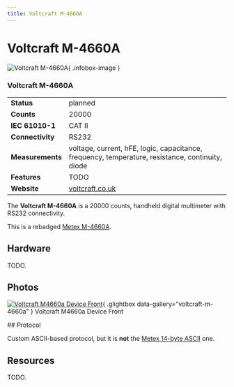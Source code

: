 ```yaml
---
title: Voltcraft M-4660A
---
```


# Voltcraft M-4660A

<div class="infobox" markdown>

![Voltcraft M-4660A](./img/Voltcraft_m4660a_device_front.jpg){ .infobox-image }

### Voltcraft M-4660A

| | |
|---|---|
| **Status** | planned |
| **Counts** | 20000 |
| **IEC 61010-1** | CAT II |
| **Connectivity** | RS232 |
| **Measurements** | voltage, current, hFE, logic, capacitance, frequency, temperature, resistance, continuity, diode |
| **Features** | TODO |
| **Website** | [voltcraft.co.uk](http://www.voltcraft.co.uk/) |

</div>

The **Voltcraft M-4660A** is a 20000 counts, handheld digital multimeter with RS232 connectivity. 

This is a rebadged [Metex M-4660A](http://www.metex.co.kr/).

## Hardware

TODO.

## Photos

<div class="photo-grid" markdown>

[![Voltcraft M4660a Device Front](./img/Voltcraft_m4660a_device_front.jpg)](./img/Voltcraft_m4660a_device_front.png "Voltcraft M4660a Device Front"){ .glightbox data-gallery="voltcraft-m-4660a" }
<span class="caption">Voltcraft M4660a Device Front</span>

</div>
## Protocol

Custom ASCII-based protocol, but it is **not** the [Metex 14-byte ASCII](https://sigrok.org/wiki/Multimeter_ICs#Metex_14-byte_ASCII) one.

## Resources

TODO.

